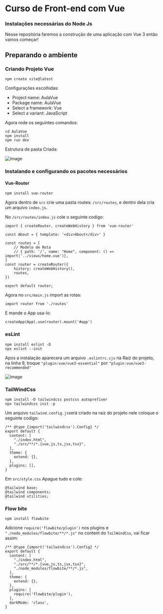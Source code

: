 # Curso de Front-end com Vue
### Instalações necessárias do Node Js
Nesse repositória faremos a construção de uma aplicação com Vue 3 então vamos começar!

## Preparando o ambiente

### Criando Projeto Vue
    npm create vite@latest

Configurações escolhidas: 
- Project name: AulaVue
- Package name: AulaVue
- Select a framework: Vue
- Select a variant: JavaScript

Agora rode os seguintes comandos:

    cd AulaVue
    npm install
    npm run dev
Estrutura de pasta Criada: 

![image](https://github.com/IgorRSousa/Aula_Vue/assets/106490786/c41b311f-dc27-48d3-8e7a-86b0a48d2c04)


### Instalando e configurando os pacotes necessários

#### Vue-Router

    npm install vue-router

Agora dentro de `src` crie uma pasta routes: `/src/routes`, e dentro dela cria um arquivo `index.js`.

No `/src/routes/index.js` cole o seguinte codigo:

    import { createRouter, createWebHistory } from 'vue-router'

    const About = { template: '<div>About</div>' }
    
    const routes = [
        // Modelo de Rota
        // { path: '/', name: "Home", component: () => import('../views/home.vue')}, 
    ]
    const router = createRouter({
        history: createWebHistory(),
        routes,
    })
    
    export default router;

Agora no `src/main.js` import as rotas:

    import router from './routes'

E mande o App usa-lo:

    createApp(App).use(router).mount('#app')

### esLint

    npm install eslint -D
    npx eslint --init
Apos a instalação aparecera um arquivo `.eslintrc.cjs` na Raiz do projeto, na linha 9, troque `"plugin:vue/vue3-essential"` por `"plugin:vue/vue3-recommended"`

![image](https://github.com/IgorRSousa/Aula_Vue/assets/106490786/fd12b78a-5b8d-42f9-8aa5-36ad6154d9d5)

### TailWindCss

    npm install -D tailwindcss postcss autoprefixer
    npx tailwindcss init -p

Um arquivo `tailwind.config.js`será criado na raiz do projeto nele coloque o seguinte codigo: 

    /** @type {import('tailwindcss').Config} */
    export default {
      content: [
        "./index.html",
        "./src/**/*.{vue,js,ts,jsx,tsx}",
      ],
      theme: {
        extend: {},
      },
      plugins: [],
    }
Em `src/style.css` Apague tudo e cole: 
    
    @tailwind base;
    @tailwind components;
    @tailwind utilities;

### Flow bite

    npm install flowbite

Adicione `require('flowbite/plugin')` nos plugins e `"./node_modules/flowbite/**/*.js"` no content do `TailWindCss`, vai ficar assim:
    
    /** @type {import('tailwindcss').Config} */
    export default {
      content: [
        "./index.html",
        "./src/**/*.{vue,js,ts,jsx,tsx}",
        "./node_modules/flowbite/**/*.js",
      ],
      theme: {
        extend: {},
      },
      plugins: [
        require('flowbite/plugin'),
      ],
      darkMode: 'class',
    }
